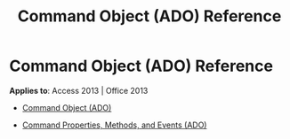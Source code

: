 ﻿---
title: Command Object (ADO) Reference
TOCTitle: Command Object (ADO)
ms:assetid: 87df0a0c-1529-46d8-bd36-b7a9c8b17615
ms:mtpsurl: https://msdn.microsoft.com/library/JJ249590(v=office.15)
ms:contentKeyID: 48546117
ms.date: 09/18/2015
mtps_version: v=office.15
---

# Command Object (ADO) Reference


**Applies to**: Access 2013 | Office 2013



  - [Command Object (ADO)](command-object-ado.md)

  - [Command Properties, Methods, and Events (ADO)](command-properties-methods-and-events-ado.md)

